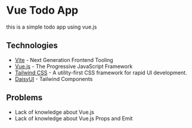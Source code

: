 # Vue Todo App
this is a simple todo app using vue.js

## Technologies
- [Vite](https://vitejs.dev/) - Next Generation Frontend Tooling
- [Vue.js](https://vuejs.org/) - The Progressive JavaScript Framework
- [Tailwind CSS](https://tailwindcss.com/) - A utility-first CSS framework for rapid UI development.
- [DaisyUI](https://daisyui.com/) - Tailwind Components

## Problems
- Lack of knowledge about Vue.js
- Lack of knowledge about Vue.js Props and Emit